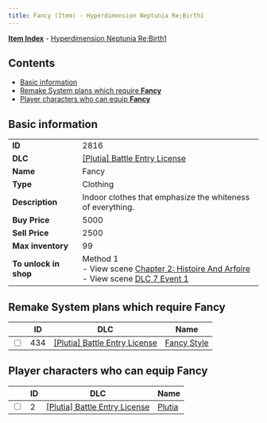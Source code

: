 ```yaml
---
title: Fancy (Item) - Hyperdimension Neptunia Re;Birth1
---
```


[**Item Index**](/neptunia/rb1/item/index.html) - [Hyperdimension Neptunia Re;Birth1](/neptunia/rb1)

## Contents

- [Basic information](#basic-information)
- [Remake System plans which require **Fancy**](#remake-system-plans-which-require-fancy)
- [Player characters who can equip **Fancy**](#player-characters-who-can-equip-fancy)

## Basic information

|   |   |
| -- | -- |
| **ID** | 2816 |
| **DLC** | [[Plutia] Battle Entry License](/neptunia/rb1/dlc/7-plutia.html) |
| **Name** | Fancy |
| **Type** | Clothing |
| **Description** | Indoor clothes that emphasize the whiteness of everything. |
| **Buy Price** | 5000 |
| **Sell Price** | 2500 |
| **Max inventory** | 99 |
| **To unlock in shop** | Method 1<br />- View scene [Chapter 2: Histoire And Arfoire](/neptunia/rb1/scene/1-201-chapter-2-histoire-and-arfoire.html)<br />- View scene [DLC 7 Event 1](/neptunia/rb1/scene/7-5010-dlc-7-event-1.html) |


## Remake System plans which require **Fancy**

|    | ID | DLC | Name |
| -- | -- | --- | ---- |
| <input type="checkbox" id="rb1-quest-7-434" class="trackbox" /> | 434 | [[Plutia] Battle Entry License](/neptunia/rb1/dlc/7-plutia.html) | [Fancy Style](/neptunia/rb1/quest/7-434-fancy-style.html) |


## Player characters who can equip **Fancy**

|    | ID | DLC | Name |
| -- | -- | --- | ---- |
| <input type="checkbox" id="rb1-player-7-2" class="trackbox" /> | 2 | [[Plutia] Battle Entry License](/neptunia/rb1/dlc/7-plutia.html) | [Plutia](/neptunia/rb1/player/7-2-plutia.html) |
